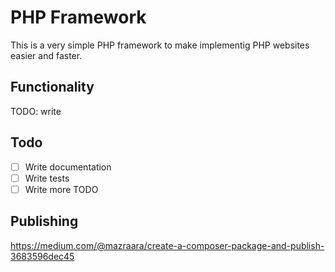 # PHP Framework

This is a very simple PHP framework to make implementig PHP websites easier and faster.

## Functionality

TODO: write
## Todo

- [ ] Write documentation
- [ ] Write tests
- [ ] Write more TODO

## Publishing

https://medium.com/@mazraara/create-a-composer-package-and-publish-3683596dec45
